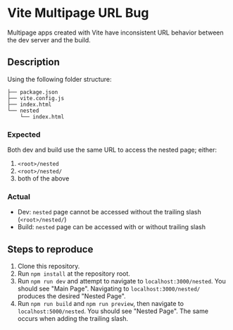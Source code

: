 # Vite Multipage URL Bug

Multipage apps created with Vite have inconsistent URL behavior between the dev server and the build.

## Description

Using the following folder structure:

```
├── package.json
├── vite.config.js
├── index.html
└── nested
    └── index.html
```

### Expected

Both dev and build use the same URL to access the nested page; either:

1. `<root>/nested`
2. `<root>/nested/`
3. both of the above

### Actual

- Dev: `nested` page cannot be accessed without the trailing slash (`<root>/nested/`)
- Build: `nested` page can be accessed with or without trailing slash

## Steps to reproduce

1. Clone this repository.
2. Run `npm install` at the repository root.
3. Run `npm run dev` and attempt to navigate to `localhost:3000/nested`. You should see "Main Page". Navigating to `localhost:3000/nested/` produces the desired "Nested Page".
4. Run `npm run build` and `npm run preview`, then navigate to `localhost:5000/nested`. You should see "Nested Page". The same occurs when adding the trailing slash.